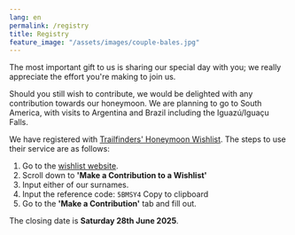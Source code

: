 ```yaml
---
lang: en
permalink: /registry
title: Registry
feature_image: "/assets/images/couple-bales.jpg"
---
```

The most important gift to us is sharing our special day with you; we really appreciate
the effort you're making to join us.

Should you still wish to contribute, we would be delighted with any contribution towards
our honeymoon. We are planning to go to South America, with visits to Argentina
and Brazil including the Iguazú/Iguaçu Falls.

We have registered with 
[Trailfinders' Honeymoon Wishlist](https://trailfinders.com/wishlist). The steps to use
their service are as follows:

1. Go to the [wishlist website](https://trailfinders.com/wishlist).
2. Scroll down to **'Make a Contribution to a Wishlist'**
3. Input either of our surnames.
4. Input the reference code: <span class="copiable">`5BMSY4`</span>
   <a class="button copy-code-button" style="padding-top: 0; padding-bottom: 0; margin: 0;">
   Copy to clipboard</a>
5. Go to the **'Make a Contribution'** tab and fill out.

The closing date is **Saturday 28th June 2025**.

<script src="/assets/scripts/copyToClipboard.js"></script>